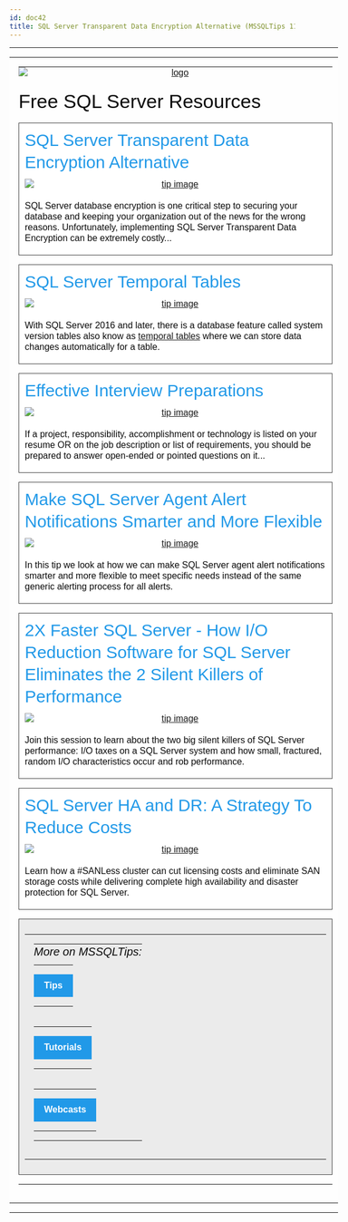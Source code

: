 ```yaml
---
id: doc42
title: SQL Server Transparent Data Encryption Alternative (MSSQLTips 11/16/2018)
---
```





<tbody><tr style="padding:0;text-align:left;vertical-align:top">
<td style="Margin:0;border-collapse:collapse!important;color:#0a0a0a;font-family:Helvetica,Arial,sans-serif;font-size:16px;font-weight:400;line-height:19px;margin:0;padding:0;text-align:left;vertical-align:top;word-wrap:break-word" valign="top" align="center">
<center style="min-width:580px;width:100%">
<div style="background:#8a8a8a" align="center">
</div>
<table style="Margin:0 auto;background:#fefefe;border-collapse:collapse;border-spacing:0;margin:0 auto;padding:0;text-align:center;vertical-align:top;width:580px">
<tbody><tr style="padding:0;text-align:left;vertical-align:top">
<td style="Margin:0;border-collapse:collapse!important;color:#0a0a0a;font-family:Helvetica,Arial,sans-serif;font-size:16px;font-weight:400;line-height:19px;margin:0;padding:0;text-align:left;vertical-align:top;word-wrap:break-word">
<table style="border-collapse:collapse;border-spacing:0;display:table;padding:0;text-align:left;vertical-align:top;width:100%">
<tbody><tr style="padding:0;text-align:left;vertical-align:top">
<th style="Margin:0 auto;color:#0a0a0a;font-family:Helvetica,Arial,sans-serif;font-size:16px;font-weight:400;line-height:19px;margin:0 auto;padding:0;padding-bottom:16px;padding-left:16px;padding-right:16px;text-align:left;width:564px">
<table style="border-collapse:collapse;border-spacing:0;padding:0;text-align:left;vertical-align:top;width:100%">
<tbody><tr style="padding:0;text-align:left;vertical-align:top">
<th style="Margin:0;color:#0a0a0a;font-family:Helvetica,Arial,sans-serif;font-size:16px;font-weight:400;line-height:19px;margin:0;padding:0;text-align:left">
<center style="min-width:532px;width:100%">
<a href="https://www.mssqltips.com/tc.asp?n=3839&amp;u=184094&amp;l=https://www.mssqltips.com/" target="_blank" data-saferedirecturl="https://www.google.com/url?hl=pt-BR&amp;q=https://www.mssqltips.com/tc.asp?n%3D3839%26u%3D184094%26l%3Dhttps://www.mssqltips.com/&amp;source=gmail&amp;ust=1571171658175000&amp;usg=AFQjCNFpoePHtV9by8RK2m6nmBZbTdyWaQ">
<img alt="logo" src="https://ci6.googleusercontent.com/proxy/F_XQkaNv54fpSFE1_VE-ytuYWk-iLE3_DJbW1LDsJq--UnaIvYRmJBMdVPFizJC5j1RdlH-jPYjbd5fx7a1yZ-t0x5Z_=s0-d-e1-ft#https://www.mssqltips.com/images/mslogo_113x60.gif" style="Margin:0 auto;clear:both;display:block;float:none;margin:0 auto;max-width:100%;outline:0;text-align:center;text-decoration:none;width:auto" align="middle"></a></center>
<br>
<h1 style="Margin:0;Margin-bottom:10px;color:inherit;font-family:Helvetica,Arial,sans-serif;font-size:34px;font-weight:400;line-height:1.3;margin:0;margin-bottom:10px;padding:0;text-align:left;word-wrap:normal">
Free SQL Server Resources</h1>
<table style="Margin-bottom:16px;border-collapse:collapse;border-spacing:0;margin-bottom:16px;padding:0;text-align:left;vertical-align:top;width:100%">
<tbody><tr style="padding:0;text-align:left;vertical-align:top">
<th style="Margin:0;background:#fff;border:1px solid #444;color:#0a0a0a;font-family:Helvetica,Arial,sans-serif;font-size:16px;font-weight:400;line-height:19px;margin:0;padding:10px;text-align:left;width:100%">
<h2 style="Margin:0;Margin-bottom:10px;color:inherit;font-family:Helvetica,Arial,sans-serif;font-size:30px;font-weight:400;line-height:1.3;margin:0;margin-bottom:10px;padding:0;text-align:left;word-wrap:normal">
<a href="https://www.mssqltips.com/tc.asp?n=3839&amp;u=184094&amp;l=https://www.mssqltips.com/sql-server-webcast-signup/?id=738&amp;src=nl_20181115" style="Margin:0;color:#2199e8;font-family:Helvetica,Arial,sans-serif;font-weight:400;line-height:1.3;margin:0;padding:0;text-align:left;text-decoration:none" target="_blank" data-saferedirecturl="https://www.google.com/url?hl=pt-BR&amp;q=https://www.mssqltips.com/tc.asp?n%3D3839%26u%3D184094%26l%3Dhttps://www.mssqltips.com/sql-server-webcast-signup/?id%3D738%26src%3Dnl_20181115&amp;source=gmail&amp;ust=1571171658175000&amp;usg=AFQjCNEE9AirYOPEp_Tw_OPrBc3IpXHxNg">
SQL Server Transparent Data Encryption
Alternative</a></h2>
<center style="min-width:532px;width:100%">
<a href="https://www.mssqltips.com/tc.asp?n=3839&amp;u=184094&amp;l=https://www.mssqltips.com/sql-server-webcast-signup/?id=738&amp;src=nli_2081115" target="_blank" data-saferedirecturl="https://www.google.com/url?hl=pt-BR&amp;q=https://www.mssqltips.com/tc.asp?n%3D3839%26u%3D184094%26l%3Dhttps://www.mssqltips.com/sql-server-webcast-signup/?id%3D738%26src%3Dnli_2081115&amp;source=gmail&amp;ust=1571171658175000&amp;usg=AFQjCNG2o9NA1kLgNARHaIn3ETLvz0LZjA">
<img src="https://ci3.googleusercontent.com/proxy/1Xi9loI6vxujGvI4GsUY5PWsQMLKCV6QtfgFJnspK2sb3jnQRmXdYb_6136R-zIpwUDgPijeozx_akRKbW5qnj_FaHgNjd-NjExz_IgGOoU=s0-d-e1-ft#https://www.mssqltips.com/images_webcast/738_WebcastImage.png" style="Margin:0 auto;border:none;clear:both;display:block;float:none;margin:0 auto;max-width:100%;outline:0;text-align:center;text-decoration:none;width:auto" alt="tip image" align="middle"></a>
</center>
<p style="Margin-bottom:10px;line-height:19px;margin-bottom:10px;padding:0;text-align:left;margin-left:0;margin-right:0;margin-top:0">
<br>
SQL Server database encryption is one
critical step to securing your database
and keeping your organization out of the
news for the wrong reasons.
Unfortunately, implementing SQL Server
Transparent Data Encryption can be
extremely costly...</p>
</th>
<th style="Margin:0;color:#0a0a0a;font-family:Helvetica,Arial,sans-serif;font-size:16px;font-weight:400;line-height:19px;margin:0;padding:0!important;text-align:left;width:0">
</th>
</tr>
</tbody></table>
<table style="Margin-bottom:16px;border-collapse:collapse;border-spacing:0;margin-bottom:16px;padding:0;text-align:left;vertical-align:top;width:100%">
<tbody><tr style="padding:0;text-align:left;vertical-align:top">
<th style="Margin:0;background:#fff;border:1px solid #444;color:#0a0a0a;font-family:Helvetica,Arial,sans-serif;font-size:16px;font-weight:400;line-height:19px;margin:0;padding:10px;text-align:left;width:100%">
<h2 style="Margin:0;Margin-bottom:10px;color:inherit;font-family:Helvetica,Arial,sans-serif;font-size:30px;font-weight:400;line-height:1.3;margin:0;margin-bottom:10px;padding:0;text-align:left;word-wrap:normal">
<a href="https://www.mssqltips.com/tc.asp?n=3839&amp;u=184094&amp;l=https://www.mssqltips.com/sqlservertip/5781/sql-server-temporal-tables-overview/" style="Margin:0;color:#2199e8;font-family:Helvetica,Arial,sans-serif;font-weight:400;line-height:1.3;margin:0;padding:0;text-align:left;text-decoration:none" target="_blank" data-saferedirecturl="https://www.google.com/url?hl=pt-BR&amp;q=https://www.mssqltips.com/tc.asp?n%3D3839%26u%3D184094%26l%3Dhttps://www.mssqltips.com/sqlservertip/5781/sql-server-temporal-tables-overview/&amp;source=gmail&amp;ust=1571171658175000&amp;usg=AFQjCNEo25XBghfNHLdrsCR7c4KqkfYdbw">
SQL Server Temporal Tables</a></h2>
<center style="min-width:532px;width:100%">
<a href="https://www.mssqltips.com/tc.asp?n=3839&amp;u=184094&amp;l=https://www.mssqltips.com/sqlservertip/5781/sql-server-temporal-tables-overview/" target="_blank" data-saferedirecturl="https://www.google.com/url?hl=pt-BR&amp;q=https://www.mssqltips.com/tc.asp?n%3D3839%26u%3D184094%26l%3Dhttps://www.mssqltips.com/sqlservertip/5781/sql-server-temporal-tables-overview/&amp;source=gmail&amp;ust=1571171658175000&amp;usg=AFQjCNEo25XBghfNHLdrsCR7c4KqkfYdbw">
<img src="https://ci3.googleusercontent.com/proxy/kE7NM-DLAYU_EBIOAjMaNiwwJKyoB3j4oWCed66WTcegiL9_x4zZW7lk7VOjYcReaCOHr7AbjTGdZC2NyDAqRmFzBZh7gBCjoB_RDe-IHIvNTJ29FQw=s0-d-e1-ft#http://www.mssqltips.com/images_newsletter/5781_NewsletterImage.PNG" style="Margin:0 auto;border:none;clear:both;display:block;float:none;margin:0 auto;max-width:100%;outline:0;text-align:center;text-decoration:none;width:auto" alt="tip image" align="middle"></a></center>
<p style="Margin-bottom:10px;line-height:19px;margin-bottom:10px;padding:0;text-align:left;margin-left:0;margin-right:0;margin-top:0">
<br>
With SQL Server 2016 and later, there is
a database feature called system version
tables also know as
<a href="https://www.mssqltips.com/tc.asp?n=3839&amp;u=184094&amp;l=https://www.mssqltips.com/sql-server-tip-category/234/temporal-tables/" target="_blank" data-saferedirecturl="https://www.google.com/url?hl=pt-BR&amp;q=https://www.mssqltips.com/tc.asp?n%3D3839%26u%3D184094%26l%3Dhttps://www.mssqltips.com/sql-server-tip-category/234/temporal-tables/&amp;source=gmail&amp;ust=1571171658175000&amp;usg=AFQjCNHRUK_ODyExGmsElFpY1MB9aDo8Ig">
temporal tables</a> where we can store
data changes automatically for a table.</p>
</th>
<th style="Margin:0;color:#0a0a0a;font-family:Helvetica,Arial,sans-serif;font-size:16px;font-weight:400;line-height:19px;margin:0;padding:0!important;text-align:left;width:0">
</th>
</tr>
</tbody></table>
<table style="Margin-bottom:16px;border-collapse:collapse;border-spacing:0;margin-bottom:16px;padding:0;text-align:left;vertical-align:top;width:100%">
<tbody><tr style="padding:0;text-align:left;vertical-align:top">
<th style="Margin:0;background:#fff;border:1px solid #444;color:#0a0a0a;font-family:Helvetica,Arial,sans-serif;font-size:16px;font-weight:400;line-height:19px;margin:0;padding:10px;text-align:left;width:100%">
<h2 style="Margin:0;Margin-bottom:10px;color:inherit;font-family:Helvetica,Arial,sans-serif;font-size:30px;font-weight:400;line-height:1.3;margin:0;margin-bottom:10px;padding:0;text-align:left;word-wrap:normal">
<a href="https://www.mssqltips.com/tc.asp?n=3839&amp;u=184094&amp;l=https://www.mssqltips.com/sqlservertip/5780/an-effective-resume-vs-job-description-review-for-interview-prep/" style="Margin:0;color:#2199e8;font-family:Helvetica,Arial,sans-serif;font-weight:400;line-height:1.3;margin:0;padding:0;text-align:left;text-decoration:none" target="_blank" data-saferedirecturl="https://www.google.com/url?hl=pt-BR&amp;q=https://www.mssqltips.com/tc.asp?n%3D3839%26u%3D184094%26l%3Dhttps://www.mssqltips.com/sqlservertip/5780/an-effective-resume-vs-job-description-review-for-interview-prep/&amp;source=gmail&amp;ust=1571171658175000&amp;usg=AFQjCNE4Tl7qRvIm2MNZwx90sPVIuiCxFw">
Effective Interview Preparations</a></h2>
<center style="min-width:532px;width:100%">
<a href="https://www.mssqltips.com/tc.asp?n=3839&amp;u=184094&amp;l=https://www.mssqltips.com/sqlservertip/5780/an-effective-resume-vs-job-description-review-for-interview-prep/" target="_blank" data-saferedirecturl="https://www.google.com/url?hl=pt-BR&amp;q=https://www.mssqltips.com/tc.asp?n%3D3839%26u%3D184094%26l%3Dhttps://www.mssqltips.com/sqlservertip/5780/an-effective-resume-vs-job-description-review-for-interview-prep/&amp;source=gmail&amp;ust=1571171658175000&amp;usg=AFQjCNE4Tl7qRvIm2MNZwx90sPVIuiCxFw">
<img src="https://ci5.googleusercontent.com/proxy/-wWsu1dAlO23DcQw6ZR4w-iOL_PGM6_fsQncG7LrSsn34AyERY_cBFiIuUWRj04ONVmv2sIhybDtQLPCNJzXU2P5oL7NcXhnx60BQA9ertI7wnFNGrI=s0-d-e1-ft#http://www.mssqltips.com/images_newsletter/5780_NewsletterImage.PNG" style="Margin:0 auto;border:none;clear:both;display:block;float:none;margin:0 auto;max-width:100%;outline:0;text-align:center;text-decoration:none;width:auto" alt="tip image" align="middle"></a></center>
<p style="Margin-bottom:10px;line-height:19px;margin-bottom:10px;padding:0;text-align:left;margin-left:0;margin-right:0;margin-top:0">
<br>
If a project, responsibility,
accomplishment or technology is listed
on your resume OR on the job description
or list of requirements, you should be
prepared to answer open-ended or pointed
questions on it...</p>
</th>
<th style="Margin:0;color:#0a0a0a;font-family:Helvetica,Arial,sans-serif;font-size:16px;font-weight:400;line-height:19px;margin:0;padding:0!important;text-align:left;width:0">
</th>
</tr>
</tbody></table>
<table style="Margin-bottom:16px;border-collapse:collapse;border-spacing:0;margin-bottom:16px;padding:0;text-align:left;vertical-align:top;width:100%">
<tbody><tr style="padding:0;text-align:left;vertical-align:top">
<th style="Margin:0;background:#fff;border:1px solid #444;color:#0a0a0a;font-family:Helvetica,Arial,sans-serif;font-size:16px;font-weight:400;line-height:19px;margin:0;padding:10px;text-align:left;width:100%">
<h2 style="Margin:0;Margin-bottom:10px;color:inherit;font-family:Helvetica,Arial,sans-serif;font-size:30px;font-weight:400;line-height:1.3;margin:0;margin-bottom:10px;padding:0;text-align:left;word-wrap:normal">
<a href="https://www.mssqltips.com/tc.asp?n=3839&amp;u=184094&amp;l=https://www.mssqltips.com/sqlservertip/5773/make-sql-server-agent-alert-notifications-smarter-and-more-flexible/" style="Margin:0;color:#2199e8;font-family:Helvetica,Arial,sans-serif;font-weight:400;line-height:1.3;margin:0;padding:0;text-align:left;text-decoration:none" target="_blank" data-saferedirecturl="https://www.google.com/url?hl=pt-BR&amp;q=https://www.mssqltips.com/tc.asp?n%3D3839%26u%3D184094%26l%3Dhttps://www.mssqltips.com/sqlservertip/5773/make-sql-server-agent-alert-notifications-smarter-and-more-flexible/&amp;source=gmail&amp;ust=1571171658175000&amp;usg=AFQjCNGlFuW00J37Zu-e1RIvpbwTQoC2xw">
Make SQL Server Agent Alert
Notifications Smarter and More Flexible</a> </h2>
<center style="min-width:532px;width:100%">
<a href="https://www.mssqltips.com/tc.asp?n=3839&amp;u=184094&amp;l=https://www.mssqltips.com/sqlservertip/5773/make-sql-server-agent-alert-notifications-smarter-and-more-flexible/" target="_blank" data-saferedirecturl="https://www.google.com/url?hl=pt-BR&amp;q=https://www.mssqltips.com/tc.asp?n%3D3839%26u%3D184094%26l%3Dhttps://www.mssqltips.com/sqlservertip/5773/make-sql-server-agent-alert-notifications-smarter-and-more-flexible/&amp;source=gmail&amp;ust=1571171658175000&amp;usg=AFQjCNGlFuW00J37Zu-e1RIvpbwTQoC2xw">
<img src="https://ci6.googleusercontent.com/proxy/IvFaQqL1hvnQoGrYM_E6NhoAlwgzHvLOJDwucWCFaEBw0g54-kJ0f1LlNUvM-Svb5xHktpWYn3HJq76tqP0HjnZ8E-lsd7KdB4lfZW1zbWO0RXLsCfKd=s0-d-e1-ft#https://www.mssqltips.com/images_newsletter/5773_NewsletterImage.png" style="Margin:0 auto;border:none;clear:both;display:block;float:none;margin:0 auto;max-width:100%;outline:0;text-align:center;text-decoration:none;width:auto" alt="tip image" align="middle"></a></center>
<p style="Margin:0;Margin-bottom:10px;color:#0a0a0a;font-family:Helvetica,Arial,sans-serif;font-size:16px;font-weight:400;line-height:19px;margin:0;margin-bottom:10px;padding:0;text-align:left">
<br>
In this tip we look at how we can make
SQL Server agent alert notifications
smarter and more flexible to meet
specific needs instead of the same
generic alerting process for all alerts. </p>
</th>
<th style="Margin:0;color:#0a0a0a;font-family:Helvetica,Arial,sans-serif;font-size:16px;font-weight:400;line-height:19px;margin:0;padding:0!important;text-align:left;width:0">
</th>
</tr>
</tbody></table>
<table style="Margin-bottom:16px;border-collapse:collapse;border-spacing:0;margin-bottom:16px;padding:0;text-align:left;vertical-align:top;width:100%">
<tbody><tr style="padding:0;text-align:left;vertical-align:top">
<th style="Margin:0;background:#fff;border:1px solid #444;color:#0a0a0a;font-family:Helvetica,Arial,sans-serif;font-size:16px;font-weight:400;line-height:19px;margin:0;padding:10px;text-align:left;width:100%">
<h2 style="Margin:0;Margin-bottom:10px;color:inherit;font-family:Helvetica,Arial,sans-serif;font-size:30px;font-weight:400;line-height:1.3;margin:0;margin-bottom:10px;padding:0;text-align:left;word-wrap:normal">
<a href="https://www.mssqltips.com/tc.asp?n=3839&amp;u=184094&amp;l=https://www.mssqltips.com/sql-server-webcast-signup/?id=739&amp;src=nl_20181115" style="Margin:0;color:#2199e8;font-family:Helvetica,Arial,sans-serif;font-weight:400;line-height:1.3;margin:0;padding:0;text-align:left;text-decoration:none" target="_blank" data-saferedirecturl="https://www.google.com/url?hl=pt-BR&amp;q=https://www.mssqltips.com/tc.asp?n%3D3839%26u%3D184094%26l%3Dhttps://www.mssqltips.com/sql-server-webcast-signup/?id%3D739%26src%3Dnl_20181115&amp;source=gmail&amp;ust=1571171658175000&amp;usg=AFQjCNHUFmLzod7Gc85s9mhzrAWLKZeYWQ">
2X Faster SQL Server - How I/O Reduction
Software for SQL Server Eliminates the 2
Silent Killers of Performance</a></h2>
<center style="min-width:532px;width:100%">
<a href="https://www.mssqltips.com/tc.asp?n=3839&amp;u=184094&amp;l=https://www.mssqltips.com/sql-server-webcast-signup/?id=739&amp;src=nl_20181115" target="_blank" data-saferedirecturl="https://www.google.com/url?hl=pt-BR&amp;q=https://www.mssqltips.com/tc.asp?n%3D3839%26u%3D184094%26l%3Dhttps://www.mssqltips.com/sql-server-webcast-signup/?id%3D739%26src%3Dnl_20181115&amp;source=gmail&amp;ust=1571171658175000&amp;usg=AFQjCNHUFmLzod7Gc85s9mhzrAWLKZeYWQ">
<img src="https://ci6.googleusercontent.com/proxy/Qz8alTJytTl0YC0ghH3jChb5KKEP_JpPoaPmVTyVuACSL-J9U5KkQtlWdyw-ZBs86_O-XNe9o4Eu0xNtzMOODwSJosfE9xtICrg2LQNfMyM=s0-d-e1-ft#https://www.mssqltips.com/images_webcast/739_WebcastImage.png" style="Margin:0 auto;border:none;clear:both;display:block;float:none;margin:0 auto;max-width:100%;outline:0;text-align:center;text-decoration:none;width:auto" alt="tip image" align="middle"></a></center>
<p style="Margin:0;Margin-bottom:10px;color:#0a0a0a;font-family:Helvetica,Arial,sans-serif;font-size:16px;font-weight:400;line-height:19px;margin:0;margin-bottom:10px;padding:0;text-align:left">
<br>
Join this session to learn about the two
big silent killers of SQL Server
performance: I/O taxes on a SQL Server
system and how small, fractured, random
I/O characteristics occur and rob
performance.</p>
</th>
<th style="Margin:0;color:#0a0a0a;font-family:Helvetica,Arial,sans-serif;font-size:16px;font-weight:400;line-height:19px;margin:0;padding:0!important;text-align:left;width:0">
</th>
</tr>
</tbody></table>
<table style="Margin-bottom:16px;border-collapse:collapse;border-spacing:0;margin-bottom:16px;padding:0;text-align:left;vertical-align:top;width:100%">
<tbody><tr style="padding:0;text-align:left;vertical-align:top">
<th style="Margin:0;background:#fff;border:1px solid #444;color:#0a0a0a;font-family:Helvetica,Arial,sans-serif;font-size:16px;font-weight:400;line-height:19px;margin:0;padding:10px;text-align:left;width:100%">
<h2 style="Margin:0;Margin-bottom:10px;color:inherit;font-family:Helvetica,Arial,sans-serif;font-size:30px;font-weight:400;line-height:1.3;margin:0;margin-bottom:10px;padding:0;text-align:left;word-wrap:normal">
<a href="https://www.mssqltips.com/tc.asp?n=3839&amp;u=184094&amp;l=https://www.mssqltips.com/sql-server-whitepaper/72/sql-server-ha-and-dr-a-strategy-to-reduce-costs/" style="Margin:0;color:#2199e8;font-family:Helvetica,Arial,sans-serif;font-weight:400;line-height:1.3;margin:0;padding:0;text-align:left;text-decoration:none" target="_blank" data-saferedirecturl="https://www.google.com/url?hl=pt-BR&amp;q=https://www.mssqltips.com/tc.asp?n%3D3839%26u%3D184094%26l%3Dhttps://www.mssqltips.com/sql-server-whitepaper/72/sql-server-ha-and-dr-a-strategy-to-reduce-costs/&amp;source=gmail&amp;ust=1571171658175000&amp;usg=AFQjCNH_dRH1o5YmYHeusKpgl0niVfUkww">
SQL Server HA and DR: A Strategy To
Reduce Costs</a></h2>
<center style="min-width:532px;width:100%">
<a href="https://www.mssqltips.com/tc.asp?n=3839&amp;u=184094&amp;l=https://www.mssqltips.com/sql-server-whitepaper/72/sql-server-ha-and-dr-a-strategy-to-reduce-costs/" target="_blank" data-saferedirecturl="https://www.google.com/url?hl=pt-BR&amp;q=https://www.mssqltips.com/tc.asp?n%3D3839%26u%3D184094%26l%3Dhttps://www.mssqltips.com/sql-server-whitepaper/72/sql-server-ha-and-dr-a-strategy-to-reduce-costs/&amp;source=gmail&amp;ust=1571171658175000&amp;usg=AFQjCNH_dRH1o5YmYHeusKpgl0niVfUkww">
<img src="https://ci4.googleusercontent.com/proxy/DUnSi0dDjPgklo7ojKLZ-r6LEyrbkiwOLPJFQ7gj_R3SSvI4lnG-7XYeDf90fj2bwGxOhI260UKnEq17ZXtgfuvKPV40hBsa_ERWnNiqpP09sUrDpA=s0-d-e1-ft#https://www.mssqltips.com/images_whitepaper/72_WhitepaperImage.png" style="Margin:0 auto;border:none;clear:both;display:block;float:none;margin:0 auto;max-width:100%;outline:0;text-align:center;text-decoration:none;width:auto" alt="tip image" align="middle"></a></center>
<p style="Margin:0;Margin-bottom:10px;color:#0a0a0a;font-family:Helvetica,Arial,sans-serif;font-size:16px;font-weight:400;line-height:19px;margin:0;margin-bottom:10px;padding:0;text-align:left">
<br>
Learn how a #SANLess cluster can cut
licensing costs and eliminate SAN
storage costs while delivering complete
high availability and disaster
protection for SQL Server.</p>
</th>
<th style="Margin:0;color:#0a0a0a;font-family:Helvetica,Arial,sans-serif;font-size:16px;font-weight:400;line-height:19px;margin:0;padding:0!important;text-align:left;width:0">
</th>
</tr>
</tbody></table>
<table style="Margin-bottom:16px;border-collapse:collapse;border-spacing:0;margin-bottom:16px;padding:0;text-align:left;vertical-align:top;width:100%">
<tbody><tr style="padding:0;text-align:left;vertical-align:top">
<th style="Margin:0;background:#ebebeb;border:1px solid #444;color:#0a0a0a;font-family:Helvetica,Arial,sans-serif;font-size:16px;font-weight:400;line-height:19px;margin:0;padding:10px;text-align:left;width:100%">
<table style="border-collapse:collapse;border-spacing:0;display:table;padding:0;text-align:left;vertical-align:top;width:100%">
<tbody><tr style="padding:0;text-align:left;vertical-align:top">
<th style="Margin:0 auto;color:#0a0a0a;font-family:Helvetica,Arial,sans-serif;font-size:16px;font-weight:400;line-height:19px;margin:0 auto;padding:0;padding-bottom:16px;padding-left:16px;padding-right:8px;text-align:left;width:50%">
<table style="border-collapse:collapse;border-spacing:0;padding:0;text-align:left;vertical-align:top;width:100%">
<tbody><tr style="padding:0;text-align:left;vertical-align:top">
<th style="Margin:0;color:#0a0a0a;font-family:Helvetica,Arial,sans-serif;font-size:16px;font-weight:400;line-height:19px;margin:0;padding:0;text-align:left">
<h5 style="Margin:0;Margin-bottom:10px;color:inherit;font-family:Helvetica,Arial,sans-serif;font-size:20px;font-weight:400;line-height:1.3;margin:0;margin-bottom:10px;padding:0;text-align:left;word-wrap:normal">
More on MSSQLTips:</h5>
<table style="Margin:0 0 16px 0;border-collapse:collapse;border-spacing:0;margin:0 0 16px 0;padding:0;text-align:left;vertical-align:top;width:100%!important">
<tbody><tr style="padding:0;text-align:left;vertical-align:top">
<td style="Margin:0;border-collapse:collapse!important;color:#0a0a0a;font-family:Helvetica,Arial,sans-serif;font-size:16px;font-weight:400;line-height:19px;margin:0;padding:0;text-align:left;vertical-align:top;width:100%;word-wrap:break-word">
<table style="border-collapse:collapse;border-spacing:0;padding:0;text-align:left;vertical-align:top;width:100%">
<tbody><tr style="padding:0;text-align:left;vertical-align:top">
<td style="Margin:0;background:#2199e8;border:2px solid #2199e8;border-collapse:collapse!important;color:#fefefe;font-family:Helvetica,Arial,sans-serif;font-size:16px;font-weight:400;line-height:19px;margin:0;padding:0;text-align:left;vertical-align:top;word-wrap:break-word">
<center style="min-width:0;width:100%">
<a align="center" href="https://www.mssqltips.com/tc.asp?n=3839&amp;u=184094&amp;l=https://www.mssqltips.com/" style="Margin:0;border:0 solid #2199e8;border-radius:3px;color:#fefefe;display:inline-block;font-family:Helvetica,Arial,sans-serif;font-size:16px;font-weight:700;line-height:1.3;margin:0;padding:8px 16px 8px 16px;text-align:center;text-decoration:none" target="_blank" data-saferedirecturl="https://www.google.com/url?hl=pt-BR&amp;q=https://www.mssqltips.com/tc.asp?n%3D3839%26u%3D184094%26l%3Dhttps://www.mssqltips.com/&amp;source=gmail&amp;ust=1571171658176000&amp;usg=AFQjCNECrfURTVxnANo8qvkY51EGVB4Kow">
Tips</a></center>
</td>
</tr>
</tbody></table>
</td>
<td style="Margin:0;border-collapse:collapse!important;color:#0a0a0a;font-family:Helvetica,Arial,sans-serif;font-size:16px;font-weight:400;line-height:19px;margin:0;padding:0!important;text-align:left;vertical-align:top;width:0;word-wrap:break-word">
</td>
</tr>
</tbody></table>
<br>
<table style="Margin:0 0 16px 0;border-collapse:collapse;border-spacing:0;margin:0 0 16px 0;padding:0;text-align:left;vertical-align:top;width:100%!important">
<tbody><tr style="padding:0;text-align:left;vertical-align:top">
<td style="Margin:0;border-collapse:collapse!important;color:#0a0a0a;font-family:Helvetica,Arial,sans-serif;font-size:16px;font-weight:400;line-height:19px;margin:0;padding:0;text-align:left;vertical-align:top;width:100%;word-wrap:break-word">
<table style="border-collapse:collapse;border-spacing:0;padding:0;text-align:left;vertical-align:top;width:100%">
<tbody><tr style="padding:0;text-align:left;vertical-align:top">
<td style="Margin:0;background:#2199e8;border:2px solid #2199e8;border-collapse:collapse!important;color:#fefefe;font-family:Helvetica,Arial,sans-serif;font-size:16px;font-weight:400;line-height:19px;margin:0;padding:0;text-align:left;vertical-align:top;word-wrap:break-word">
<center style="min-width:0;width:100%">
<a align="center" href="https://www.mssqltips.com/tc.asp?n=3839&amp;u=184094&amp;l=https://www.mssqltips.com/sql-server-tutorials/" style="Margin:0;border:0 solid #2199e8;border-radius:3px;color:#fefefe;display:inline-block;font-family:Helvetica,Arial,sans-serif;font-size:16px;font-weight:700;line-height:1.3;margin:0;padding:8px 16px 8px 16px;text-align:center;text-decoration:none" target="_blank" data-saferedirecturl="https://www.google.com/url?hl=pt-BR&amp;q=https://www.mssqltips.com/tc.asp?n%3D3839%26u%3D184094%26l%3Dhttps://www.mssqltips.com/sql-server-tutorials/&amp;source=gmail&amp;ust=1571171658176000&amp;usg=AFQjCNE-t9qZTOXbu-qGOKelkBpWO5HkcQ">
Tutorials</a></center>
</td>
</tr>
</tbody></table>
</td>
<td style="Margin:0;border-collapse:collapse!important;color:#0a0a0a;font-family:Helvetica,Arial,sans-serif;font-size:16px;font-weight:400;line-height:19px;margin:0;padding:0!important;text-align:left;vertical-align:top;width:0;word-wrap:break-word">
</td>
</tr>
</tbody></table>
<br>
<table style="Margin:0 0 16px 0;border-collapse:collapse;border-spacing:0;margin:0 0 16px 0;padding:0;text-align:left;vertical-align:top;width:100%!important">
<tbody><tr style="padding:0;text-align:left;vertical-align:top">
<td style="Margin:0;border-collapse:collapse!important;color:#0a0a0a;font-family:Helvetica,Arial,sans-serif;font-size:16px;font-weight:400;line-height:19px;margin:0;padding:0;text-align:left;vertical-align:top;width:100%;word-wrap:break-word">
<table style="border-collapse:collapse;border-spacing:0;padding:0;text-align:left;vertical-align:top;width:100%">
<tbody><tr style="padding:0;text-align:left;vertical-align:top">
<td style="Margin:0;background:#2199e8;border:2px solid #2199e8;border-collapse:collapse!important;color:#fefefe;font-family:Helvetica,Arial,sans-serif;font-size:16px;font-weight:400;line-height:19px;margin:0;padding:0;text-align:left;vertical-align:top;word-wrap:break-word">
<center style="min-width:0;width:100%">
<a align="center" href="https://www.mssqltips.com/tc.asp?n=3839&amp;u=184094&amp;l=https://www.mssqltips.com/sql-server-webcasts/" style="Margin:0;border:0 solid #2199e8;border-radius:3px;color:#fefefe;display:inline-block;font-family:Helvetica,Arial,sans-serif;font-size:16px;font-weight:700;line-height:1.3;margin:0;padding:8px 16px 8px 16px;text-align:center;text-decoration:none" target="_blank" data-saferedirecturl="https://www.google.com/url?hl=pt-BR&amp;q=https://www.mssqltips.com/tc.asp?n%3D3839%26u%3D184094%26l%3Dhttps://www.mssqltips.com/sql-server-webcasts/&amp;source=gmail&amp;ust=1571171658176000&amp;usg=AFQjCNFb8Y9xP3twPpjQEdlAdRZsjBJ04g">
Webcasts</a></center>
</td>
</tr>
</tbody></table>
</td>
<td style="Margin:0;border-collapse:collapse!important;color:#0a0a0a;font-family:Helvetica,Arial,sans-serif;font-size:16px;font-weight:400;line-height:19px;margin:0;padding:0!important;text-align:left;vertical-align:top;width:0;word-wrap:break-word">
</td>
</tr>
</tbody></table>
</th>
</tr>
</tbody></table>
</th>
</tr>
</tbody></table>
</th>
<th style="Margin:0;color:#0a0a0a;font-family:Helvetica,Arial,sans-serif;font-size:16px;font-weight:400;line-height:19px;margin:0;padding:0!important;text-align:left;width:0">
</th>
</tr>
</tbody></table>
</th>
</tr>
</tbody></table>
</th>
</tr>
</tbody></table>
</td>
</tr>
</tbody></table>
</center></td>
</tr>
</tbody>
